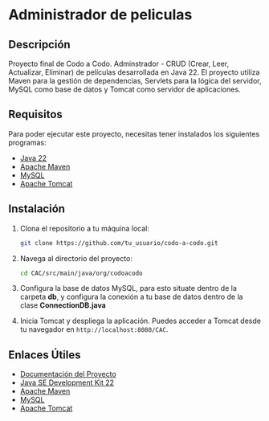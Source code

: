 # Administrador de peliculas

## Descripción
Proyecto final de Codo a Codo. Adminstrador - CRUD (Crear, Leer, Actualizar, Eliminar) de películas desarrollada en Java 22. El proyecto utiliza Maven para la gestión de dependencias, Servlets para la lógica del servidor, MySQL como base de datos y Tomcat como servidor de aplicaciones.

## Requisitos

Para poder ejecutar este proyecto, necesitas tener instalados los siguientes programas:

- [Java 22](https://www.oracle.com/java/technologies/javase/jdk22-archive-downloads.html)
- [Apache Maven](https://maven.apache.org/install.html)
- [MySQL](https://dev.mysql.com/downloads/installer/)
- [Apache Tomcat](https://tomcat.apache.org/download-90.cgi)

## Instalación

1. Clona el repositorio a tu máquina local:
    ```sh
    git clone https://github.com/tu_usuario/codo-a-codo.git
    ```
2. Navega al directorio del proyecto:
    ```sh
    cd CAC/src/main/java/org/codoacodo
    ```
3. Configura la base de datos MySQL, para esto situate dentro de la carpeta **db**, y configura la conexión a tu base de datos dentro de la clase **ConnectionDB.java**
   
4. Inicia Tomcat y despliega la aplicación. Puedes acceder a Tomcat desde tu navegador en `http://localhost:8080/CAC`.

## Enlaces Útiles

- [Documentación del Proyecto](https://documenter.getpostman.com/view/28984272/2sA3dxCrH8)
- [Java SE Development Kit 22](https://www.oracle.com/java/technologies/javase/jdk22-archive-downloads.html)
- [Apache Maven](https://maven.apache.org/)
- [MySQL](https://www.mysql.com/)
- [Apache Tomcat](https://tomcat.apache.org/)
